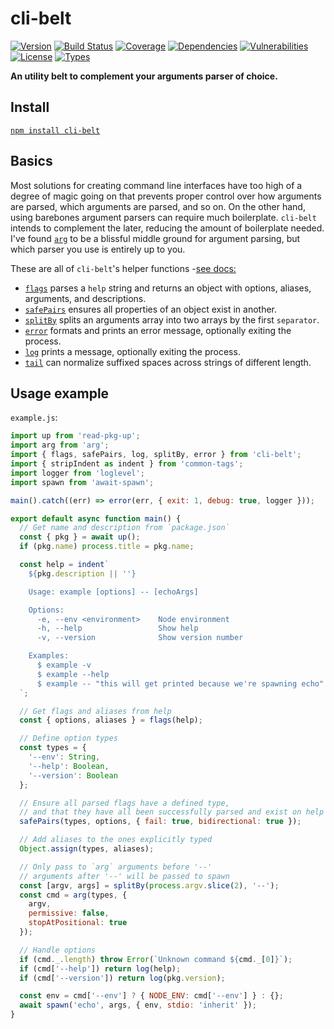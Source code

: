 # cli-belt

[![Version](https://img.shields.io/npm/v/cli-belt.svg)](https://www.npmjs.com/package/cli-belt)
[![Build Status](https://img.shields.io/travis/rafamel/cli-belt.svg)](https://travis-ci.org/rafamel/cli-belt)
[![Coverage](https://img.shields.io/coveralls/rafamel/cli-belt.svg)](https://coveralls.io/github/rafamel/cli-belt)
[![Dependencies](https://img.shields.io/david/rafamel/cli-belt.svg)](https://david-dm.org/rafamel/cli-belt)
[![Vulnerabilities](https://img.shields.io/snyk/vulnerabilities/npm/cli-belt.svg)](https://snyk.io/test/npm/cli-belt)
[![License](https://img.shields.io/github/license/rafamel/cli-belt.svg)](https://github.com/rafamel/cli-belt/blob/master/LICENSE)
[![Types](https://img.shields.io/npm/types/cli-belt.svg)](https://www.npmjs.com/package/cli-belt)

<!-- markdownlint-disable MD036 -->
**An utility belt to complement your arguments parser of choice.**
<!-- markdownlint-enable MD036 -->

## Install

[`npm install cli-belt`](https://www.npmjs.com/package/cli-belt)

## Basics

Most solutions for creating command line interfaces have too high of a degree of magic going on that prevents proper control over how arguments are parsed, which arguments are parsed, and so on. On the other hand, using barebones argument parsers can require much boilerplate. `cli-belt` intends to complement the later, reducing the amount of boilerplate needed. I've found [`arg`](https://github.com/zeit/arg) to be a blissful middle ground for argument parsing, but which parser you use is entirely up to you.

These are all of `cli-belt`'s helper functions -[see docs:](https://rafamel.github.io/cli-belt/globals.html)

* [`flags`](https://rafamel.github.io/cli-belt/globals.html#flags) parses a `help` string and returns an object with options, aliases, arguments, and descriptions.
* [`safePairs`](https://rafamel.github.io/cli-belt/globals.html#safepairs) ensures all properties of an object exist in another.
* [`splitBy`](https://rafamel.github.io/cli-belt/globals.html#splitby) splits an arguments array into two arrays by the first `separator`.
* [`error`](https://rafamel.github.io/cli-belt/globals.html#error) formats and prints an error message, optionally exiting the process.
* [`log`](https://rafamel.github.io/cli-belt/globals.html#log) prints a message, optionally exiting the process.
* [`tail`](https://rafamel.github.io/cli-belt/globals.html#tail) can normalize suffixed spaces across strings of different length.

## Usage example

`example.js`:

```javascript
import up from 'read-pkg-up';
import arg from 'arg';
import { flags, safePairs, log, splitBy, error } from 'cli-belt';
import { stripIndent as indent } from 'common-tags';
import logger from 'loglevel';
import spawn from 'await-spawn';

main().catch((err) => error(err, { exit: 1, debug: true, logger }));

export default async function main() {
  // Get name and description from `package.json`
  const { pkg } = await up();
  if (pkg.name) process.title = pkg.name;

  const help = indent`
    ${pkg.description || ''}

    Usage: example [options] -- [echoArgs]

    Options:
      -e, --env <environment>    Node environment
      -h, --help                 Show help
      -v, --version              Show version number

    Examples:
      $ example -v
      $ example --help
      $ example -- "this will get printed because we're spawning echo"
  `;

  // Get flags and aliases from help
  const { options, aliases } = flags(help);

  // Define option types
  const types = {
    '--env': String,
    '--help': Boolean,
    '--version': Boolean
  };

  // Ensure all parsed flags have a defined type,
  // and that they have all been successfully parsed and exist on help
  safePairs(types, options, { fail: true, bidirectional: true });

  // Add aliases to the ones explicitly typed
  Object.assign(types, aliases);

  // Only pass to `arg` arguments before '--'
  // arguments after '--' will be passed to spawn
  const [argv, args] = splitBy(process.argv.slice(2), '--');
  const cmd = arg(types, {
    argv,
    permissive: false,
    stopAtPositional: true
  });

  // Handle options
  if (cmd._.length) throw Error(`Unknown command ${cmd._[0]}`);
  if (cmd['--help']) return log(help);
  if (cmd['--version']) return log(pkg.version);

  const env = cmd['--env'] ? { NODE_ENV: cmd['--env'] } : {};
  await spawn('echo', args, { env, stdio: 'inherit' });
}
```